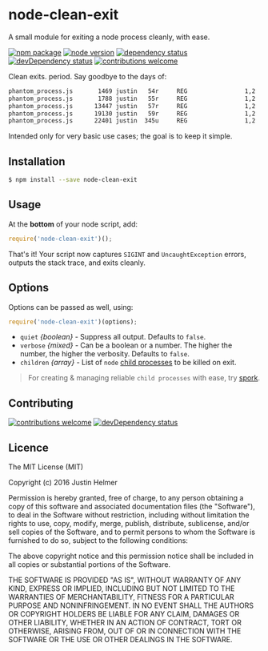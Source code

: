# node-clean-exit
A small module for exiting a node process cleanly, with ease.

[![npm package](https://badge.fury.io/js/node-clean-exit.svg)](https://www.npmjs.com/package/node-clean-exit)
[![node version](https://img.shields.io/node/v/node-clean-exit.svg?style=flat)](http://nodejs.org/download/)
[![dependency status](https://david-dm.org/justinhelmer/node-clean-exit.svg)](https://github.com/justinhelmer/node-clean-exit)
[![devDependency status](https://david-dm.org/justinhelmer/node-clean-exit/dev-status.svg)](https://github.com/justinhelmer/node-clean-exit#info=devDependencies)
[![contributions welcome](https://img.shields.io/badge/contributions-welcome-brightgreen.svg?style=flat)](https://github.com/justinhelmer/node-clean-exit/issues)

Clean exits. period. Say goodbye to the days of:

```bash
phantom_process.js       1469 justin   54r     REG                1,2       170 3850404 /Users/justin/.node/bin
phantom_process.js       1788 justin   55r     REG                1,2      1836 6122132 /Users/justin/.node/bin
phantom_process.js      13447 justin   57r     REG                1,2       238 6122133 /Users/justin/.node/bin
phantom_process.js      19130 justin   59r     REG                1,2       442 6122134 /Users/justin/.node/bin
phantom_process.js      22401 justin  345u     REG                1,2      3072 4269314 /Users/justin/.node/bin
```

Intended only for very basic use cases; the goal is to keep it simple.

## Installation

```bash
$ npm install --save node-clean-exit
```

## Usage

At the **bottom** of your node script, add:

```js
require('node-clean-exit')();
```

That's it! Your script now captures `SIGINT` and `UncaughtException` errors, outputs the stack trace, and exits cleanly.

## Options

Options can be passed as well, using:

```js
require('node-clean-exit')(options);
```

- `quiet` _{boolean}_ - Suppress all output. Defaults to `false`.
- `verbose` _{mixed}_ - Can be a boolean or a number. The higher the number, the higher the verbosity. Defaults to `false`.
- `children` _{array}_ - List of `node` [child processes](https://nodejs.org/api/child_process.html) to be killed on exit.

> For creating & managing reliable `child processes` with ease, try [spork](https://github.com/justinhelmer/node-spork).

## Contributing

[![contributions welcome](https://img.shields.io/badge/contributions-welcome-brightgreen.svg?style=flat)](https://github.com/justinhelmer/node-clean-exit/issues)
[![devDependency status](https://david-dm.org/justinhelmer/node-clean-exit/dev-status.svg)](https://github.com/justinhelmer/node-clean-exit#info=devDependencies)

## Licence

The MIT License (MIT)

Copyright (c) 2016 Justin Helmer

Permission is hereby granted, free of charge, to any person obtaining a copy
of this software and associated documentation files (the "Software"), to deal
in the Software without restriction, including without limitation the rights
to use, copy, modify, merge, publish, distribute, sublicense, and/or sell
copies of the Software, and to permit persons to whom the Software is
furnished to do so, subject to the following conditions:

The above copyright notice and this permission notice shall be included in all
copies or substantial portions of the Software.

THE SOFTWARE IS PROVIDED "AS IS", WITHOUT WARRANTY OF ANY KIND, EXPRESS OR
IMPLIED, INCLUDING BUT NOT LIMITED TO THE WARRANTIES OF MERCHANTABILITY,
FITNESS FOR A PARTICULAR PURPOSE AND NONINFRINGEMENT. IN NO EVENT SHALL THE
AUTHORS OR COPYRIGHT HOLDERS BE LIABLE FOR ANY CLAIM, DAMAGES OR OTHER
LIABILITY, WHETHER IN AN ACTION OF CONTRACT, TORT OR OTHERWISE, ARISING FROM,
OUT OF OR IN CONNECTION WITH THE SOFTWARE OR THE USE OR OTHER DEALINGS IN THE
SOFTWARE.
